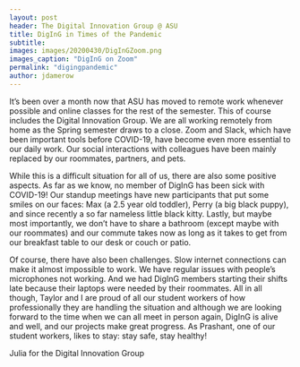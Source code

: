 ```yaml
---
layout: post
header: The Digital Innovation Group @ ASU
title: DigInG in Times of the Pandemic
subtitle:
images: images/20200430/DigInGZoom.png
images_caption: "DigInG on Zoom"
permalink: "digingpandemic"
author: jdamerow
---
```


It’s been over a month now that ASU has moved to remote work whenever possible and online classes for the rest of the semester. This of course includes the Digital Innovation Group. We are all working remotely from home as the Spring semester draws to a close. Zoom and Slack, which have been important tools before COVID-19, have become even more essential to our daily work. Our social interactions with colleagues have been mainly replaced by our roommates, partners, and pets.

While this is a difficult situation for all of us, there are also some positive aspects. As far as we know, no member of DigInG has been sick with COVID-19! Our standup meetings have new participants that put some smiles on our faces: Max (a 2.5 year old toddler), Perry (a big black puppy), and since recently a so far nameless little black kitty. Lastly, but maybe most importantly, we don’t have to share a bathroom (except maybe with our roommates) and our commute takes now as long as it takes to get from our breakfast table to our desk or couch or patio.

Of course, there have also been challenges. Slow internet connections can make it almost impossible to work. We have regular issues with people’s microphones not working. And we had DigInG members starting their shifts late because their laptops were needed by their roommates. All in all though, Taylor and I are proud of all our student workers of how professionally they are handling the situation and although we are looking forward to the time when we can all meet in person again, DigInG is alive and well, and our projects make great progress. As Prashant, one of our student workers, likes to stay: stay safe, stay healthy!

<div class="pull-right">Julia for the Digital Innovation Group</div>

<div class="clear">&nbsp;</div>
<div>&nbsp;</div>
